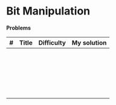 # Bit Manipulation



**Problems**

|  #   | Title | Difficulty | My solution |
| :--: | ----- | :--------: | :---------: |
|      |       |            |             |
|      |       |            |             |
|      |       |            |             |
|      |       |            |             |
|      |       |            |             |
|      |       |            |             |
|      |       |            |             |
|      |       |            |             |
|      |       |            |             |
|      |       |            |             |
|      |       |            |             |
|      |       |            |             |
|      |       |            |             |
|      |       |            |             |
|      |       |            |             |
|      |       |            |             |
|      |       |            |             |
|      |       |            |             |
|      |       |            |             |
|      |       |            |             |
|      |       |            |             |
|      |       |            |             |

